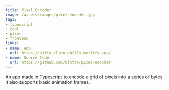 ```yaml
---
title: Pixel Encoder
image: /assets/images/pixel-encoder.jpg
tags:
- typescript
- tool
- pixel
- frontend
links:
- name: App
  url: https://nifty-elion-abf12b.netlify.app/
- name: Source Code
  url: https://github.com/blotta/pixel-encoder
---
```


An app made in Typescript to encode a grid of pixels into a series of bytes. It also supports basic animation frames.
